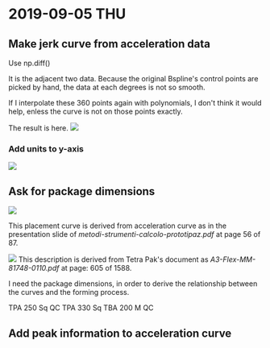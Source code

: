 # 2019-09-05 THU

## Make jerk curve from acceleration data

Use np.diff()

It is the adjacent two data. Because the original Bspline's control points are picked by hand, the data at each degrees is not so smooth.

If I interpolate these 360 points again with polynomials, I don't think it would help, enless the curve is not on those points exactly.

The result is here. 
![](https://tva1.sinaimg.cn/large/006y8mN6ly1g6ofj3b1lsj311i0u0qv6.jpg)

### Add units to y-axis

![](https://tva1.sinaimg.cn/large/006y8mN6gy1g6ohi77k9qj311i0u0npe.jpg)

## Ask for package dimensions

![](https://tva1.sinaimg.cn/large/006y8mN6gy1g6oi1mw5dzj311i0u04qs.jpg)

This placement curve is derived from acceleration curve as in the presentation slide of *metodi-strumenti-calcolo-prototipaz.pdf* at page 56 of 87.

![](https://tva1.sinaimg.cn/large/006y8mN6gy1g6ohze0w9lj314w0ran35.jpg)
This description is derived from Tetra Pak's document as *A3-Flex-MM-81748-0110.pdf* at page: 605 of 1588.

I need the package dimensions, in order to derive the relationship between the curves and the forming process.

TPA 250 Sq QC 
TPA 330 Sq 
TBA 200 M QC

## Add peak information to acceleration curve

 
